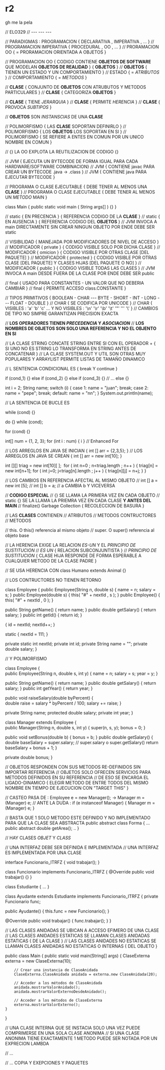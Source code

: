 # r2
gh me la pela


// ELO329
// --- --- ---

// PARADIGMAS : PROGRAMACION { DECLARATIVA , IMPERATIVA , ...    }
// PROGRAMACION IMPERATIVA   { PROCEDURAL  , OO         , ...    }
// PRORAMACION OO            { = PRORAMACION ORIENTADA A OBJETOS }

// PROGRAMACION OO { CODIGO CONTIENE **OBJETOS DE SOFTWARE** QUE MODELAN **OBJETOS DE REALIDAD** } { **OBJETOS** }
// **OBJETOS**     { TIENEN UN ESTADO Y UN COMPORTAMIENTO }
// ESTADO          { = *ATRIBUTOS* }
// COMPORTAMIENTO  { = *METODOS*   }

// **CLASE** { CONJUNTO DE **OBJETOS** CON ATRUBUTOS Y METODOS PARTICULARES }
// **CLASE** { CATEGORIZA  **OBJETOS** }

// **CLASE** { TIENE   *JERARQUIA*  }
// **CLASE** { PERMITE *HERENCIA*  }
// **CLASE** { PROVOCA *SUBTIPOS*  }

// **OBJETOS** SON *INSTANSCIAS* DE UNA **CLASE**

// POLIMORFISMO { LAS **CLASE**   SOPORTAN DEFINIRLO }
// POLIMORFISMO { LOS **OBJETOS** LOS SOPORTAN EN SI }
// POLIMORFISMO { SE REFIERE A ENTES EN COMUN POR UN UNICO NOMBRE EN COMUN }

// {} LA OO EXPLOTA LA REUTILIZACION DE CODIGO {}

// JVM { EJECUTA UN BYTECODE DE FORMA IGUAL PARA CADA HARDWARE/SOFTWARE COMBINACION}
// JVM { CONTIENE javac PARA CREAR UN BYTECODE .java -> .class }
// JVM { CONTIENE java  PARA EJECUTAR BYTECODE }

// PROGRAMA O CLASE EJECUTABLE { DEBE TENER AL MENOS UNA **CLASE**      }
// PROGRAMA O CLASE EJECUTABLE { DEBE TENER AL MENOS UN  *METODO*  MAIN }

class Main
{
    public static void main ( String args[] ) {}
}

// static { EN PRECENCIA } { REFERENCIA CODIGO DE LA **CLASE**   }
// static { EN AUSENCIA  } { REFERENCIA CODIGO DEL   **OBJETOS** }
// JVM INVOCA A main DIRECTAMENTE SIN CREAR NINGUN OBJETO POR ENDE DEBE SER static

// VISIBILIDAD { MANEJADA POR MODIFICADORES DE NIVEL DE ACCESO }
// MODIFICADOR { private   } { CODIGO VISIBLE SOLO POR DICHA CLASE                           }
// MODIFICADOR { omicion   } { CODIGO VISIBLE POR OTRAS CLASE   [DEL PAQUETE]                }
// MODIFICADOR { protected } { CODIGO VISIBLE POR OTRAS CLASE   [DEL PAQUETE] Y CLASES HIJAS [DEL PAQUETE O NO] }
// MODIFICADOR { public    } { CODIGO VISIBLE TODAS LAS CLASES                               }
// JVM INVOCA A main DESDE FUERA DE LA CLASE POR ENDE DEBE SER public

// final { USADO PARA CONSTANTES - UN VALOR QUE NO DEBERIA CAMBIAR }
// final { PERMITE ACCESO class.CONSTANTE }

// TIPOS PRIMITIVOS { BOOLEAN - CHAR --- BYTE - SHORT - INT - LONG --- FLOAT - DOUBLE }
// CHAR             { SE CODIFICA POR UNICODE }
// CHAR             { VISIBLES : 'a' 'b' 'c' ... Y NO VISIBLES : '\n' '\r' '\b' '\t' '\"' '\'' '\\' }
// CAMBIOS DE TIPO NO SIMPRE GARANTIZAN PRECISION EXACTA

// **LOS OPERADORES TIENEN *PRECEDENCIA* Y *ASOCIACION***
// **LOS NOMBRES DE OBJETOS SON SOLO UNA REFERENCIA Y NO EL OBJENTO EN SI**

// LA CLASE STRING CONCATE STRING ENTRE SI CON EL OPERADOR + { SI UNO NO ES STRING LO TRANSFORMA EN STRING ANTES DE CONCATENAR }
// LA CLASE SYSTEM.OUT Y UTIL SON OTRAS MUY POPULARES Y ARRAYLIST PERMITE LISTAS DE TAMAÑO DINAMICO

// L SENTENCIA CONDICIONAL ES { break Y continue }

if      (cond_1) {} 
else if (cond_2) {}
else if (cond_3) {}
//              ...
else             {}

int i = 2;
String name;
switch (i)
{
    case 1:
        name = "juan"; break;
    case 2:
        name = "pepe"; break;
    default:
        name = "nn";
}
System.out.println(name);

// LA SENTENCIA DE BUCLE ES

while (cond) {}

do {} while (cond);

for (cond) {}

int[] num = {1, 2, 3};
for (int i : num) { i } // Enhanced For

// LOS ARREGLOS EN JAVA SE INICIAN { int [] arr = {2,3,5};     }
// LOS ARREGLOS EN JAVA SE CREAN   { int [] arr = new int[10]; }

int [][] triag = new int[10][ ]; ​
for ( int n=0 ; n<triag.length ; n++ )
{​
    triag[n] = new int[n+1];​
    for ( int j=0; j<triag[n].length ; j++ )
    {​
        triag[n][j] = n+j;
    }
}

// LOS CAMBIOS EN REFERENCIA AFECTAL AL MISMO OBJETO
// int [] a = new int [5];​
// int [] b = a;
// a CAMBIA b Y VICEVERSA

// **CODIGO ESPECIAL**
// {}        SE LLAMA LA PRIMERA VEZ EN CADA OBJETO
// static {} SE LA LLAMA LA PRIEMRA VEZ EN CADA CLASE **Y ANTES DEL MAIN**
// finalize() Garbage Collection { RECOLECCION DE BASURA }

// LAS **CLASES** CONTIENEN
// ATRIBUTOS
// METODOS CONTRUCTORES
// METODOS

// this.  O this()  referencia al mismo objeto
// super. O super() referencia al objeto base

// LA HERENCIA EXIGE LA RELACION *ES-UN* Y EL *PRINCIPIO DE SUSTITUCION*
// *ES UN*                    { RELACION SUBCONJUNTISTA }
// *PRINCIPIO DE SUSTITUCION* { CLASE HIJA RESPONDE DE FORMA ESPERABLE A CUALQUIER METODO DE LA CLASE PADRE }

// SE USA HERENCIA CON
class Humano extends Animal {​}

// LOS CONTRUCTORES NO TIENEN RETORNO

class Employee
{
   public Employee(String n, double s) { name = n; salary = s;     }
   public Employee(double s)           { this( "#" + nextId , s ); }
   public Employee()                   { this( "#" + nextId , 0 ); }

   public String getName()   { return name;   }
   public double getSalary() { return salary; }
   public int getId()        { return id;     }
   
   {
      id = nextId;
      nextId++;
   }

   static {
      nextId = 111;
   }

   private static int nextId;
   private int id;
   private String name = "";
   private double salary;
}

// Y POLIMORFISMO

class Employee
{  
   public Employee(String n, double s, int y) { name = n; salary = s; year = y; }

   public String getName()   { return name;   }
   public double getSalary() { return salary; }
   public int getYear()      { return year;   }

   public void raiseSalary(double byPercent)
   {  
      double raise = salary * byPercent / 100;
      salary += raise;
   }

   private   String name;
   protected double salary;
   private   int    year;
}

class Manager extends Employee
{  
   public Manager(String n, double s, int y) { super(n, s, y); bonus = 0; }

   public void setBonus(double b) { bonus = b; }
   public double getSalary()
   { 
      double baseSalary = super.salary; // super.salary o super.getSalary()
      return baseSalary + bonus + 1;
   }

   private double bonus;
}

// OBJETOS RESPONDEN CON SUS METODOS RE-DEFINIDOS SIN IMPORTAR REFERENCIA
// OBJETOS SOLO OFRECEN SERVICIOS PARA METODOS DEFINIDOS EN SU REFERENCIA
// DE ESO SE ENCARGA EL LIGADO-DINAMICO { ELEGIR METODO DE ENTRE TODOS DEL MISMO NOMBRE EN TIEMPO DE EJECUCION CON "TARGET THIS" }

// CASTEO PASA DE :  Employee e = new Manager();​ -> Manager m = (Manager) e;
// ANTE LA DUDA   : if (e instanceof Manager) { ​Manager m = (Manager) e;​ }

// BASTA QUE 1 SOLO METODO ESTE DEFINIDO Y NO IMPLEMENTADO PARA QUE LA CLASE SEA ABSTRACTA
public abstract class Forma
{​
    ...​
    public abstract double getArea();​
    ..​
}

// HAY CLASES *OBJET* Y *CLASS*

// UNA INTERFAZ DEBE SER DEFINIDA E IMPLEMENTADA
// UNA INTERFAZ ES IMPLEMENTADA POR UNA CLASE

interface Funcionario_ITRFZ
{
    void trabajar();
}

class Funcionario implements Funcionario_ITRFZ
{
    @Override
    public void trabajar() {}
}

class Estudiante
{
    ...
}

class Ayudante extends Estudiante implements Funcionario_ITRFZ {
   private Funcionario func;
   
   public Ayudante()
   {
        this.func = new Funcionario();
   }
   
   @Override
   public void trabajar()
   {
   func.trabajar(); 
   }
}

// LAS CLASES ANIDADAS SE UBICAN A ACCESO EFIMERO DE UNA CLASE
// LAS CLASES ANIDADES ESTATICAS SE LLAMAN CLASES ANIDADAS ESTATICAS                  { DE LA CLASE }
// LAS CLASES ANIDADES NO ESTATICAS SE LLAMAN CLASES ANIDADAS NO ESTATICAS O INTERNAS { DEL OBJETO  }

public class Main
{
    public static void main(String[] args) {
    ClaseExterna externa = new ClaseExterna(10);

        // Crear una instancia de ClaseAnidada
        ClaseExterna.ClaseAnidada anidada = externa.new ClaseAnidada(20);

        // Acceder a los métodos de ClaseAnidada
        anidada.mostrarValorAnidado();
        anidada.mostrarValorExternoDesdeAnidado();

        // Acceder a los métodos de ClaseExterna
        externa.mostrarValorExterno();
    }
}


// UNA CLASE INTERNA QUE SE INSTACIA SOLO UNA VEZ PUEDE COMPRIMERSE EN UNA SOLA CLASE ANONIMA
// SI UNA CLASE ANONIMA TIENE EXACTAMENTE 1 METODO PUEDE SER NOTADA POR UN EXPRECION LAMBDA

// ...

// ... COPIA Y EXEPCIONES Y PAQUETES








 

